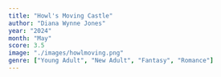 ```yaml
---
title: "Howl's Moving Castle"
author: "Diana Wynne Jones"
year: "2024"
month: "May"
score: 3.5
image: "./images/howlmoving.png"
genre: ["Young Adult", "New Adult", "Fantasy", "Romance"]
---
```


